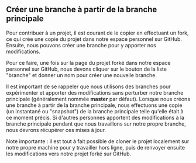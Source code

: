 ## Créer une branche à partir de la branche principale

Pour contribuer à un projet, il est courant de le copier en effectuant un fork, ce qui crée une copie du projet dans notre espace personnel sur GitHub. Ensuite, nous pouvons créer une branche pour y apporter nos modifications.

Pour ce faire, une fois sur la page du projet forké dans notre espace personnel sur GitHub, nous devons cliquer sur le bouton de la liste "branche" et donner un nom pour créer une nouvelle branche.

Il est important de se rappeler que nous utilisons des branches pour expérimenter et apporter des modifications sans perturber notre branche principale (généralement nommée **master** par défaut). Lorsque nous créons une branche à partir de la branche principale, nous effectuons une copie (un instantané ou "snapshot") de la branche principale telle qu'elle était à ce moment précis. Si d'autres personnes apportent des modifications à la branche principale pendant que nous travaillons sur notre propre branche, nous devrons récupérer ces mises à jour.

Note importante : il est tout à fait possible de cloner le projet localement sur notre propre machine pour y travailler hors ligne, puis de renvoyer ensuite les modifications vers notre projet forké sur GitHub.
